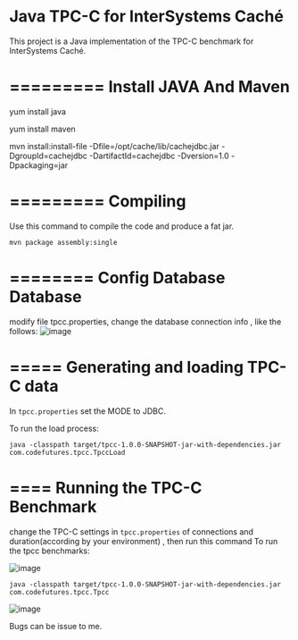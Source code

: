 Java TPC-C for InterSystems Caché
==========

This project is a Java implementation of the TPC-C benchmark for InterSystems Caché.

=========
Install JAVA And Maven
=========
yum install java

yum install maven


mvn install:install-file -Dfile=/opt/cache/lib/cachejdbc.jar -DgroupId=cachejdbc -DartifactId=cachejdbc -Dversion=1.0 -Dpackaging=jar

=========
Compiling
=========

Use this command to compile the code and produce a fat jar.

```
mvn package assembly:single
```

========
Config Database Database
========

modify file tpcc.properties, change the database connection info , like the follows: 
![image](https://github.com/user-attachments/assets/91d3b0b2-f7de-4ef7-9bba-61bd14d3fe3f)


=====
Generating and loading TPC-C data
====


In `tpcc.properties` set the MODE to JDBC.

To run the load process:

```
java -classpath target/tpcc-1.0.0-SNAPSHOT-jar-with-dependencies.jar com.codefutures.tpcc.TpccLoad
```


====
Running the TPC-C Benchmark
====

change the TPC-C settings in `tpcc.properties` of connections and duration(according by your environment) , then run this command To run the tpcc benchmarks:

![image](https://github.com/user-attachments/assets/be4c943c-eda6-4169-b99c-b0df85de7924)


```
java -classpath target/tpcc-1.0.0-SNAPSHOT-jar-with-dependencies.jar com.codefutures.tpcc.Tpcc
```

![image](https://github.com/user-attachments/assets/95a436ff-94fd-4014-992b-cfb7458565f1)



Bugs can be issue to me.
